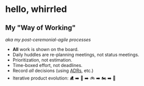 # hello, whirrled

## My "Way of Working"

_aka my post-ceremonial-agile processes_

- **All** work is shown on the board.
- Daily huddles are re-planning meetings, not status meetings.
- Prioritization, not estimation.
- Time-boxed effort, not deadlines.
- Record *all* decisions (using [ADRs](adrs.md), etc.)
- Iterative product evolution: :ice_skate: :arrow_right: :kick_scooter: :arrow_right: :bike: :arrow_right: :motorcycle: :arrow_right: :car:


<!--stackedit_data:
eyJoaXN0b3J5IjpbLTE1MzgxOTA0OTUsLTM3MzUxODE3NywtMT
E1NTQ1NDksLTEyNjczMDc4NTVdfQ==
-->